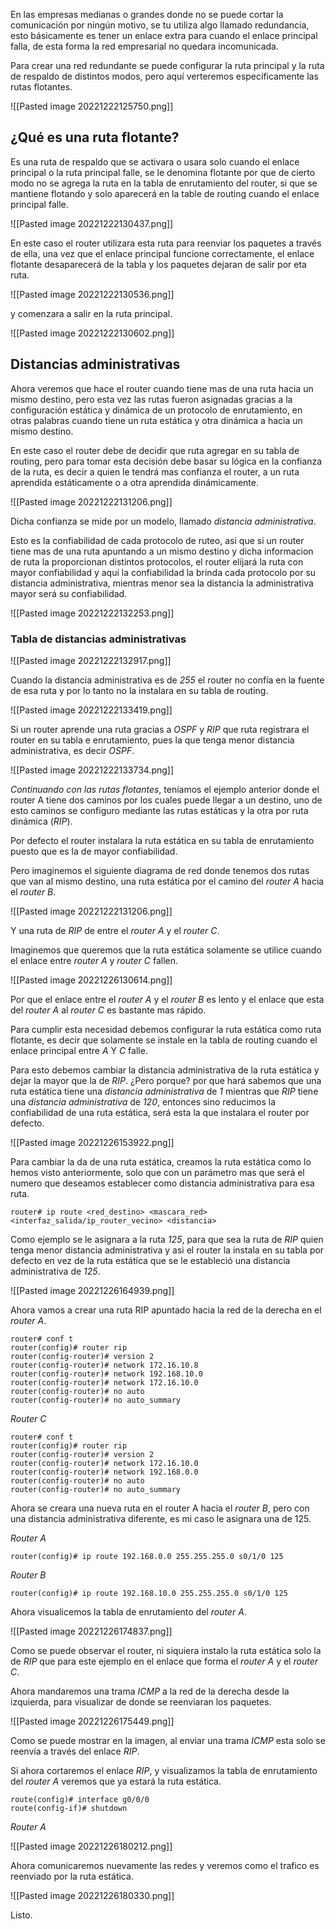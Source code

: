 En las empresas medianas o grandes donde no se puede cortar la comunicación por ningún motivo, se tu utiliza algo llamado redundancia, esto básicamente es tener un enlace extra para cuando el enlace principal falla, de esta forma la red empresarial no quedara incomunicada.

Para crear una red redundante se puede configurar la ruta principal y la ruta de respaldo de distintos modos, pero aquí verteremos específicamente las rutas flotantes.

![[Pasted image 20221222125750.png]]

## ¿Qué es una ruta flotante?
Es una ruta de respaldo que se activara o usara solo cuando el enlace principal o la ruta principal falle, se le denomina flotante por que de cierto modo no se agrega la ruta en la tabla de enrutamiento del router, si que se mantiene flotando y solo aparecerá en la table de routing cuando el enlace principal falle.

![[Pasted image 20221222130437.png]]

En este caso el router utilizara esta ruta para reenviar los paquetes a través de ella, una vez que el enlace principal funcione correctamente, el enlace flotante desaparecerá de la tabla y los paquetes dejaran de salir por eta ruta.

![[Pasted image 20221222130536.png]]

y comenzara a salir en la ruta principal.

![[Pasted image 20221222130602.png]]


## Distancias administrativas

Ahora veremos que hace el router cuando tiene mas de una ruta hacia un mismo destino, pero esta vez las rutas fueron asignadas gracias a la configuración estática y dinámica de un protocolo de enrutamiento, en otras palabras cuando tiene un ruta estática y otra dinámica a hacia un mismo destino.

En este caso el router debe de decidir que ruta agregar en su tabla de routing, pero para tomar esta decisión debe basar su lógica en la confianza de la ruta, es decir a quien le tendrá mas confianza el router, a un ruta aprendida estáticamente o a otra aprendida dinámicamente.

![[Pasted image 20221222131206.png]]

Dicha confianza se mide por un modelo, llamado *distancia administrativa*.

Esto es la confiabilidad de cada protocolo de ruteo, asi que si un router tiene mas de una ruta apuntando a un mismo destino y dicha informacion de ruta la proporcionan distintos protocolos, el router elijará la ruta con mayor confiabilidad y aquí la confiabilidad la brinda cada protocolo por su distancia administrativa, mientras menor sea la distancia la administrativa mayor será su confiabilidad.

![[Pasted image 20221222132253.png]]


### Tabla de distancias administrativas

![[Pasted image 20221222132917.png]]

Cuando la distancia administrativa es de *255* el router no confía en la fuente de esa ruta y por lo tanto no la instalara en su tabla de routing.

![[Pasted image 20221222133419.png]]

Si un router aprende una ruta gracias a *OSPF* y *RIP* que ruta registrara el router en su tabla e enrutamiento, pues la que tenga menor distancia administrativa, es decir *OSPF*.

![[Pasted image 20221222133734.png]]




*Continuando con las rutas flotantes*, teníamos el ejemplo anterior donde el router A tiene dos caminos por los cuales puede llegar a un destino, uno de esto caminos se configuro mediante las rutas estáticas y la otra por ruta dinámica (*RIP*). 

Por defecto el router instalara la ruta estática en su tabla de enrutamiento puesto que es la de mayor confiabilidad.

Pero imaginemos el siguiente diagrama de red donde tenemos dos rutas que van al mismo destino, una ruta estática por el camino del *router A* hacia el *router B*.

![[Pasted image 20221222131206.png]]

Y una ruta de *RIP* de entre el *router A* y el *router C*.

Imaginemos que queremos que la ruta estática solamente se utilice cuando el enlace entre *router A* y *router C* fallen.

![[Pasted image 20221226130614.png]]

Por que el enlace entre el *router A* y el *router B* es lento y el enlace que esta del *router A* al *router C* es bastante mas rápido.

Para cumplir esta necesidad debemos configurar la ruta estática como ruta flotante, es decir que solamente se instale en la tabla de routing cuando el enlace principal entre *A* Y *C* falle.

Para esto debemos cambiar la distancia administrativa de la ruta estática y dejar la mayor que la de *RIP*. ¿Pero porque? por que hará sabemos que una ruta estática tiene una *distancia administrativa* de *1* mientras que *RIP* tiene una *distancia administrativa* de *120*, entonces sino reducimos la confiabilidad de una ruta estática, será esta la que instalara el router por defecto.

![[Pasted image 20221226153922.png]]

Para cambiar la da de una ruta estática, creamos la ruta estática como lo hemos visto anteriormente, solo que con un parámetro mas que será el numero que deseamos establecer como distancia administrativa para esa ruta.

	router# ip route <red_destino> <mascara_red> <interfaz_salida/ip_router_vecino> <distancia>

Como ejemplo se le asignara a la ruta *125*, para que sea la ruta de *RIP* quien tenga menor distancia administrativa y asi el router la instala en su tabla por defecto en vez de la ruta estática que se le estableció una distancia administrativa de *125*.

![[Pasted image 20221226164939.png]]

Ahora vamos a crear una ruta RIP apuntado hacia la red de la derecha en el *router A*.

	router# conf t
	router(config)# router rip
	router(config-router)# version 2
	router(config-router)# network 172.16.10.8
	router(config-router)# network 192.168.10.0
	router(config-router)# network 172.16.10.0
	router(config-router)# no auto
	router(config-router)# no auto_summary

*Router C*

	router# conf t
	router(config)# router rip
	router(config-router)# version 2
	router(config-router)# network 172.16.10.0
	router(config-router)# network 192.168.0.0
	router(config-router)# no auto
	router(config-router)# no auto_summary

Ahora se creara una nueva ruta en el router A hacia el *router B*, pero con una distancia administrativa diferente, es mi caso le asignara una de 125.

*Router A*

	router(config)# ip route 192.168.0.0 255.255.255.0 s0/1/0 125

*Router B* 

	router(config)# ip route 192.168.10.0 255.255.255.0 s0/1/0 125

Ahora visualicemos la tabla de enrutamiento del *router A*.

![[Pasted image 20221226174837.png]]

Como se puede observar el router, ni siquiera instalo la ruta estática solo la de *RIP* que para este ejemplo en el enlace que forma el *router A* y el *router C*.

Ahora mandaremos una trama *ICMP* a la red de la derecha desde la izquierda, para visualizar de donde se reenviaran los paquetes.

![[Pasted image 20221226175449.png]]

Como se puede mostrar en la imagen, al enviar una trama *ICMP* esta solo se reenvía a través del enlace *RIP*.

Si ahora cortaremos el enlace *RIP*, y visualizamos la tabla de enrutamiento del *router A* veremos que ya estará la ruta estática.

	route(config)# interface g0/0/0 
	route(config-if)# shutdown

*Router A*

![[Pasted image 20221226180212.png]]

Ahora comunicaremos nuevamente las redes y veremos como el trafico es reenviado por la ruta estática.

![[Pasted image 20221226180330.png]]

Listo.